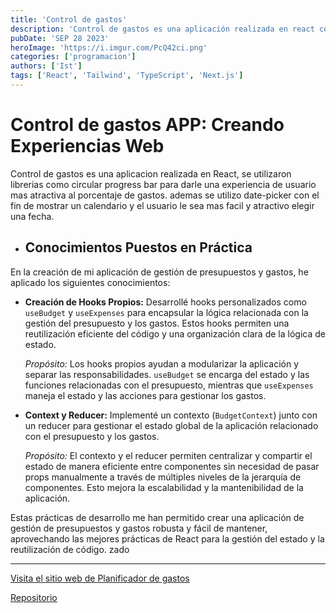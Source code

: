 ```yaml
---
title: 'Control de gastos'
description: 'Control de gastos es una aplicación realizada en react con el fin de poner en practica el conocimiento optenido en el uso de context  reducer.'
pubDate: 'SEP 28 2023'
heroImage: 'https://i.imgur.com/PcQ42ci.png'
categories: ['programacion']
authors: ['Ist']
tags: ['React', 'Tailwind', 'TypeScript', 'Next.js']
---
```

                       
# Control de gastos APP: Creando Experiencias Web

Control de gastos es una aplicacion realizada en React, se utilizaron librerias como circular progress bar para darle una experiencia de usuario mas atractiva al porcentaje de gastos.
ademas se utilizo date-picker con el fin de mostrar un calendario  y el usuario le sea mas facil y atractivo elegir una fecha.


- ## Conocimientos Puestos en Práctica

En la creación de mi aplicación de gestión de presupuestos y gastos, he aplicado los siguientes conocimientos:

- **Creación de Hooks Propios:** Desarrollé hooks personalizados como `useBudget` y `useExpenses` para encapsular la lógica relacionada con la gestión del presupuesto y los gastos. Estos hooks permiten una reutilización eficiente del código y una organización clara de la lógica de estado.

  *Propósito:* Los hooks propios ayudan a modularizar la aplicación y separar las responsabilidades. `useBudget` se encarga del estado y las funciones relacionadas con el presupuesto, mientras que `useExpenses` maneja el estado y las acciones para gestionar los gastos.

- **Context y Reducer:** Implementé un contexto (`BudgetContext`) junto con un reducer para gestionar el estado global de la aplicación relacionado con el presupuesto y los gastos.

  *Propósito:* El contexto y el reducer permiten centralizar y compartir el estado de manera eficiente entre componentes sin necesidad de pasar props manualmente a través de múltiples niveles de la jerarquía de componentes. Esto mejora la escalabilidad y la mantenibilidad de la aplicación.

Estas prácticas de desarrollo me han permitido crear una aplicación de gestión de presupuestos y gastos robusta y fácil de mantener, aprovechando las mejores prácticas de React para la gestión del estado y la reutilización de código.
zado




---

[Visita el sitio web de Planificador de gastos](https://control-gasto2.netlify.app/)

[Repositorio](https://github.com/Ivanst84/control-gastos)